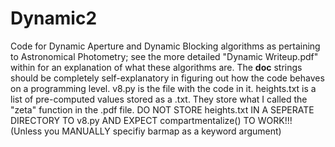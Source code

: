 # Dynamic2
Code for Dynamic Aperture and Dynamic Blocking algorithms as pertaining to Astronomical Photometry; see the more detailed "Dynamic Writeup.pdf" within for an explanation of what these algorithms are.
The __doc__ strings should be completely self-explanatory in figuring out how the code behaves on a programming level.
v8.py is the file with the code in it.
heights.txt is a list of pre-computed values stored as a .txt. They store what I called the "zeta" function in the .pdf file. DO NOT STORE heights.txt IN A SEPERATE DIRECTORY TO v8.py AND EXPECT compartmentalize() TO WORK!!! (Unless you MANUALLY specifiy barmap as a keyword argument)

